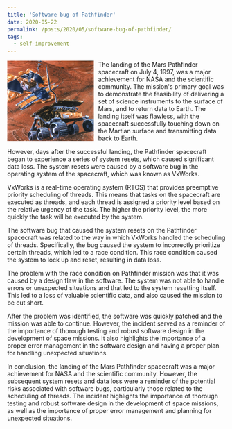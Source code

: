 ```yaml
---
title: 'Software bug of Pathfinder'
date: 2020-05-22
permalink: /posts/2020/05/software-bug-of-pathfinder/
tags:
  - self-improvement
---
```


<img width="200" alt="Pathfinder" src="/images/posts/software-bug-of-pathfinder.png" style="float: left; margin-right: 10px;" /> The landing of the Mars Pathfinder spacecraft on July 4, 1997, was a major achievement for NASA and the scientific community. The mission's primary goal was to demonstrate the feasibility of delivering a set of science instruments to the surface of Mars, and to return data to Earth. The landing itself was flawless, with the spacecraft successfully touching down on the Martian surface and transmitting data back to Earth.

However, days after the successful landing, the Pathfinder spacecraft began to experience a series of system resets, which caused significant data loss. The system resets were caused by a software bug in the operating system of the spacecraft, which was known as VxWorks.

VxWorks is a real-time operating system (RTOS) that provides preemptive priority scheduling of threads. This means that tasks on the spacecraft are executed as threads, and each thread is assigned a priority level based on the relative urgency of the task. The higher the priority level, the more quickly the task will be executed by the system.

The software bug that caused the system resets on the Pathfinder spacecraft was related to the way in which VxWorks handled the scheduling of threads. Specifically, the bug caused the system to incorrectly prioritize certain threads, which led to a race condition. This race condition caused the system to lock up and reset, resulting in data loss.

The problem with the race condition on Pathfinder mission was that it was caused by a design flaw in the software. The system was not able to handle errors or unexpected situations and that led to the system resetting itself. This led to a loss of valuable scientific data, and also caused the mission to be cut short.

After the problem was identified, the software was quickly patched and the mission was able to continue. However, the incident served as a reminder of the importance of thorough testing and robust software design in the development of space missions. It also highlights the importance of a proper error management in the software design and having a proper plan for handling unexpected situations.

In conclusion, the landing of the Mars Pathfinder spacecraft was a major achievement for NASA and the scientific community. However, the subsequent system resets and data loss were a reminder of the potential risks associated with software bugs, particularly those related to the scheduling of threads. The incident highlights the importance of thorough testing and robust software design in the development of space missions, as well as the importance of proper error management and planning for unexpected situations.
